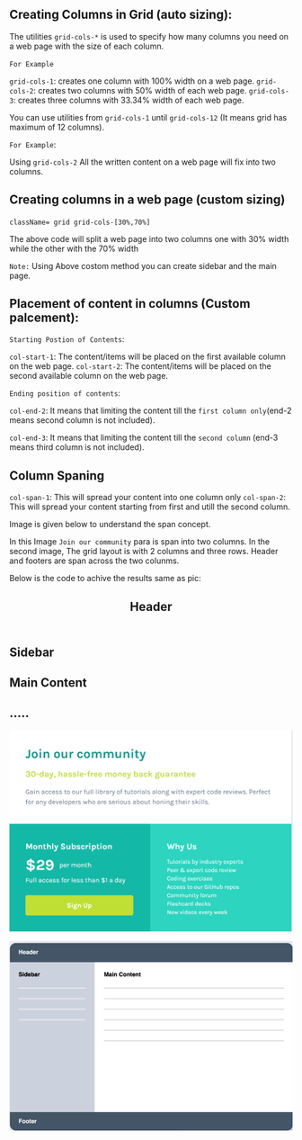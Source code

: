 ## Creating Columns in Grid (auto sizing):

The utilities `grid-cols-*` is used to specify how many columns you need on a web page with the size of each column.

`For Example`

`grid-cols-1`: creates one column with 100% width on a web page.
`grid-cols-2`: creates two columns with 50% width of each web page.
`grid-cols-3`: creates three columns with 33.34% width of each web page.

You can use utilities from `grid-cols-1` until
`grid-cols-12` (It means grid has maximum of 12 columns).

`For Example`:

Using `grid-cols-2` All the written content on a web page will fix into two columns.

## Creating columns in a web page (custom sizing)

`className= grid grid-cols-[30%,70%]`

The above code will split a web page into two columns one with 30% width while the other with the 70% width

`Note:` Using Above costom method you can create sidebar and the main page.

## Placement of content in columns (Custom palcement):

`Starting Postion of Contents`:

`col-start-1`: The content/items will be placed on the first available column on the web page.
`col-start-2`: The content/items will be placed on the second available column on the web page.

`Ending position of contents`:

`col-end-2`: It means that limiting the content till the `first column only`(end-2 means second column is not included).

`col-end-3`: It means that limiting the content till the `second column` (end-3 means third column is not included).

## Column Spaning

`col-span-1`: This will spread your content into one column only
`col-span-2`: This will spread your content starting from first and utill the second column.

Image is given below to understand the span concept.

In this Image `Join our community` para is span into two columns.
In the second image, The grid layout is with 2 columns and three rows. Header and footers are span across the two colunms.

Below is the code to achive the results same as pic:

<div class="container min-h-screen grid grid-cols-[22rem,1fr] grid-rows-[auto,1fr,auto]">
  <header class="grid col-span-2">
    <h2>Header</h2>
  </header>
  <div class="sidebar">
    <h2>Sidebar</h2>
  </div>
  <div class="main">
    <h2>Main Content</h2>
  </div>
  <footer class="grid col-span-2">
    <h2>.....</h2>
  </footer>
</div>

![Alt Text](span.png)

![Alt Text](span2.png)
